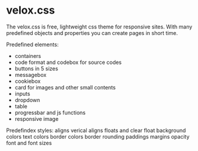 # velox.css
The velox.css is free, lightweight css theme for responsive sites. With many predefined objects and properties you can create pages in short time.

 Predefined elements:
* containers
* code format and codebox for source codes
* buttons in 5 sizes
* messagebox
* cookiebox
* card for images and other small contents
* inputs
* dropdown
* table
* progressbar and js functions
* responsive image

 Predefindex styles:
    aligns
    verical aligns
    floats and clear float
    background colors
    text colors
    border colors
    border rounding
    paddings
    margins
    opacity
    font and font sizes

